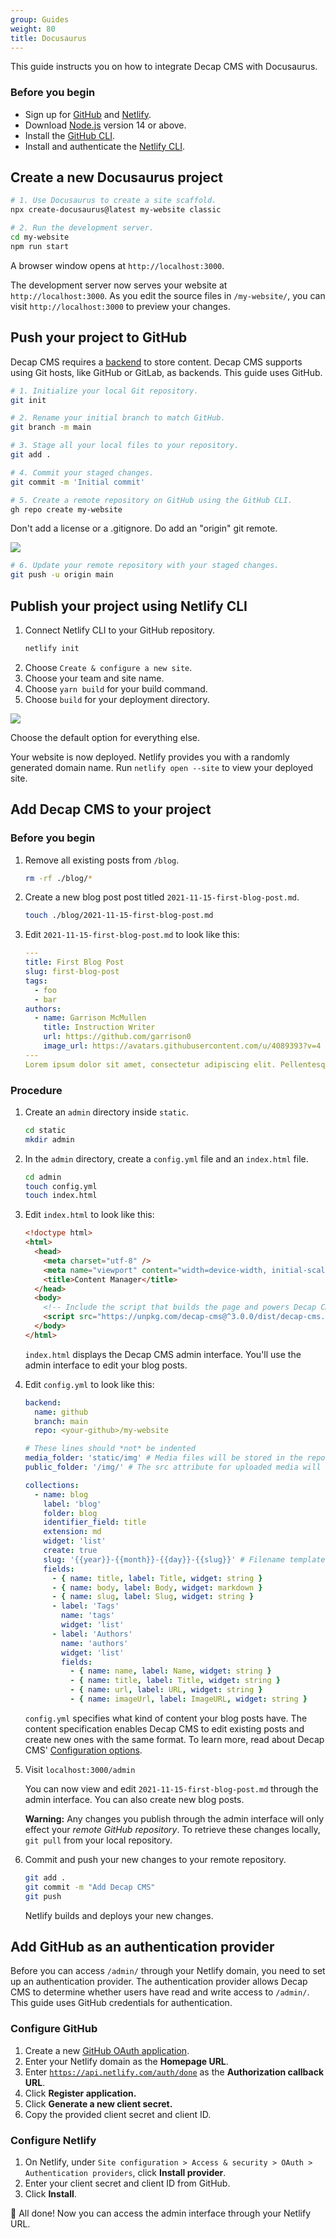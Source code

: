 ```yaml
---
group: Guides
weight: 80
title: Docusaurus
---
```


This guide instructs you on how to integrate Decap CMS with Docusaurus.

### Before you begin

- Sign up for [GitHub](www.github.com) and [Netlify](www.netlify.com).
- Download [Node.js](https://nodejs.org/en/download/) version 14 or above.
- Install the [GitHub CLI](https://cli.github.com/).
- Install and authenticate the [Netlify CLI](https://docs.netlify.com/cli/get-started/).

## Create a new Docusaurus project

```bash
# 1. Use Docusaurus to create a site scaffold.
npx create-docusaurus@latest my-website classic

# 2. Run the development server.
cd my-website
npm run start
```

A browser window opens at `http://localhost:3000`.

The development server now serves your website at `http://localhost:3000`. As you edit the source files in `/my-website/`, you can visit `http://localhost:3000` to preview your changes.

</li>

</ol>

## Push your project to GitHub

Decap CMS requires a [backend](https://www.decapcms.org/docs/backends-overview/) to store content. Decap CMS supports using Git hosts, like GitHub or GitLab, as backends. This guide uses GitHub.

```bash
# 1. Initialize your local Git repository.
git init

# 2. Rename your initial branch to match GitHub.
git branch -m main

# 3. Stage all your local files to your repository.
git add .

# 4. Commit your staged changes.
git commit -m 'Initial commit'

# 5. Create a remote repository on GitHub using the GitHub CLI.
gh repo create my-website
```

Don't add a license or a .gitignore. Do add an "origin" git remote.

![](/img/screen-shot-2021-11-15-at-4.16.53-pm.png)

```bash
# 6. Update your remote repository with your staged changes.
git push -u origin main
```

## Publish your project using Netlify CLI

<ol>
<li> Connect Netlify CLI to your GitHub repository.

```bash
netlify init
```

</li>
<li> Choose <code>Create & configure a new site</code>. </li>
<li> Choose your team and site name. </li>
<li> Choose <code>yarn build</code> for your build command. </li>
<li> Choose <code>build</code> for your deployment directory. </li>
</ol>

![](/img/screen-shot-2021-11-16-at-1.34.18-PM.png)

Choose the default option for everything else.

Your website is now deployed. Netlify provides you with a randomly generated domain name. Run `netlify open --site` to view your deployed site.

## Add Decap CMS to your project

### Before you begin

<ol>

<li> Remove all existing posts from <code>/blog</code>.

```bash
rm -rf ./blog/*
```

</li>

<li> Create a new blog post post titled <code>2021-11-15-first-blog-post.md</code>.

```bash
touch ./blog/2021-11-15-first-blog-post.md
```

</li>

<li> Edit <code>2021-11-15-first-blog-post.md</code> to look like this:

```yaml
---
title: First Blog Post
slug: first-blog-post
tags:
  - foo
  - bar
authors:
  - name: Garrison McMullen
    title: Instruction Writer
    url: https://github.com/garrison0
    image_url: https://avatars.githubusercontent.com/u/4089393?v=4
---
Lorem ipsum dolor sit amet, consectetur adipiscing elit. Pellentesque elementum dignissim ultricies. Fusce rhoncus ipsum tempor eros aliquam consequat.
```

</li>

</ol>

### Procedure

<ol>

<li> Create an <code>admin</code> directory inside <code>static</code>.

```bash
cd static
mkdir admin
```

</li>

<li> In the <code>admin</code> directory, create a <code>config.yml</code> file and an <code>index.html</code> file.

```bash
cd admin
touch config.yml
touch index.html
```

</li>

<li> Edit <code>index.html</code> to look like this:

```html
<!doctype html>
<html>
  <head>
    <meta charset="utf-8" />
    <meta name="viewport" content="width=device-width, initial-scale=1.0" />
    <title>Content Manager</title>
  </head>
  <body>
    <!-- Include the script that builds the page and powers Decap CMS -->
    <script src="https://unpkg.com/decap-cms@^3.0.0/dist/decap-cms.js"></script>
  </body>
</html>
```

`index.html` displays the Decap CMS admin interface. You'll use the admin interface to edit your blog posts.

</li>

<li> Edit <code>config.yml</code> to look like this:

```yaml
backend:
  name: github
  branch: main
  repo: <your-github>/my-website

# These lines should *not* be indented
media_folder: 'static/img' # Media files will be stored in the repo under static/images/uploads
public_folder: '/img/' # The src attribute for uploaded media will begin with /images/uploads

collections:
  - name: blog
    label: 'blog'
    folder: blog
    identifier_field: title
    extension: md
    widget: 'list'
    create: true
    slug: '{{year}}-{{month}}-{{day}}-{{slug}}' # Filename template, e.g., YYYY-MM-DD-title.md
    fields:
      - { name: title, label: Title, widget: string }
      - { name: body, label: Body, widget: markdown }
      - { name: slug, label: Slug, widget: string }
      - label: 'Tags'
        name: 'tags'
        widget: 'list'
      - label: 'Authors'
        name: 'authors'
        widget: 'list'
        fields:
          - { name: name, label: Name, widget: string }
          - { name: title, label: Title, widget: string }
          - { name: url, label: URL, widget: string }
          - { name: imageUrl, label: ImageURL, widget: string }
```

`config.yml` specifies what kind of content your blog posts have. The content specification enables Decap CMS to edit existing posts and create new ones with the same format. To learn more, read about Decap CMS' [](https://www.decapcms.org/docs/configuration-options/)[Configuration options](https://www.decapcms.org/docs/configuration-options/).

</li>

<li>
Visit <code>localhost:3000/admin</code>

You can now view and edit `2021-11-15-first-blog-post.md` through the admin interface. You can also create new blog posts.

**Warning:** Any changes you publish through the admin interface will only effect your _remote GitHub repository_. To retrieve these changes locally, `git pull` from your local repository.

</li>

<li> Commit and push your new changes to your remote repository.

```bash
git add .
git commit -m "Add Decap CMS"
git push
```

Netlify builds and deploys your new changes.

</li>

</ol>

## Add GitHub as an authentication provider

Before you can access `/admin/` through your Netlify domain, you need to set up an authentication provider. The authentication provider allows Decap CMS to determine whether users have read and write access to `/admin/`. This guide uses GitHub credentials for authentication.

### Configure GitHub

1. Create a new [GitHub OAuth application](https://github.com/settings/applications/new).
2. Enter your Netlify domain as the **Homepage URL**.
3. Enter <code>https://api.netlify.com/auth/done</code> as the **Authorization callback URL**.
4. Click **Register application.**
5. Click **Generate a new client secret.**
6. Copy the provided client secret and client ID.

### Configure Netlify

1. On Netlify, under `Site configuration > Access & security > OAuth > Authentication providers`, click **Install provider**.
2. Enter your client secret and client ID from GitHub.
3. Click **Install**.

🎉 All done! Now you can access the admin interface through your Netlify URL.
